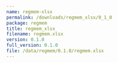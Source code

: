 ```yaml
---
name: regmem-xlsx
permalink: /downloads/regmem_xlsx/0_1_0
package: regmem
title: regmem_xlsx
filename: regmem.xlsx
version: 0.1.0
full_version: 0.1.0
file: /data/regmem/0.1.0/regmem.xlsx
---
```

